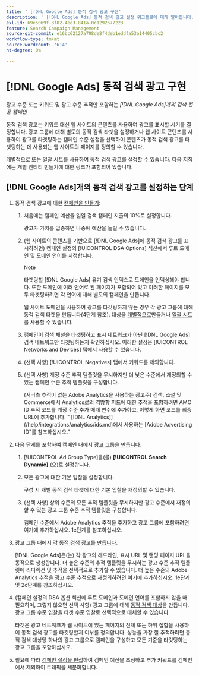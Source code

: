 ```yaml
---
title: ' [!DNL Google Ads] 동적 검색 광고 구현'
description: ' [!DNL Google Ads] 동적 검색 광고 설정 워크플로에 대해 알아봅니다.'
exl-id: 69e5069f-3f82-4ee3-841a-0c1292677223
feature: Search Campaign Management
source-git-commit: e16bc62127a708de8f4deb1eddfa53a14405cbc2
workflow-type: tm+mt
source-wordcount: '614'
ht-degree: 0%

---
```


# [!DNL Google Ads] 동적 검색 광고 구현

광고 수준 또는 키워드 및 광고 수준 추적만 포함하는 *[!DNL Google Ads]개의 검색 전용 캠페인*

동적 검색 광고는 키워드 대신 웹 사이트의 콘텐츠를 사용하여 광고를 표시할 시기를 결정합니다. 광고 그룹에 대해 별도의 동적 검색 타겟을 설정하거나 웹 사이트 콘텐츠를 사용하여 광고를 타겟팅하는 캠페인 수준 설정을 선택하여 콘텐츠가 동적 검색 광고를 타겟팅하는 데 사용되는 웹 사이트의 페이지를 정의할 수 있습니다.

개별적으로 또는 일괄 시트를 사용하여 동적 검색 광고를 설정할 수 있습니다. 다음 지침에는 개별 엔티티 만들기에 대한 링크가 포함되어 있습니다.

## [!DNL Google Ads]개의 동적 검색 광고를 설정하는 단계

1. 동적 검색 광고에 대한 [캠페인을 만들기](/help/search-social-commerce/campaign-management/campaigns/campaign-manage.md):

   1. 처음에는 캠페인 예산을 일일 검색 캠페인 지출의 10%로 설정합니다.

      광고가 가치를 입증하면 나중에 예산을 늘릴 수 있습니다.

   1. (웹 사이트의 콘텐츠를 기반으로 [!DNL Google Ads]에 동적 검색 광고를 표시하려면) 캠페인 설정의 [!UICONTROL DSA Options] 섹션에서 루트 도메인 및 도메인 언어를 지정합니다.

      >[!NOTE]
      >
      >타겟팅할 [!DNL Google Ads] 유기 검색 인덱스로 도메인을 인덱싱해야 합니다. 또한 도메인에 여러 언어로 된 페이지가 포함되어 있고 이러한 페이지를 모두 타겟팅하려면 각 언어에 대해 별도의 캠페인을 만듭니다.

      웹 사이트 도메인을 사용하여 광고를 타깃팅하지 않는 경우 각 광고 그룹에 대해 동적 검색 타겟을 만듭니다(4단계 참조). 대상을 [개별적으로](/help/search-social-commerce/campaign-management/campaigns/dynamic-search-target-manage.md)만들거나 [일괄 시트](/help/search-social-commerce/campaign-management/bulksheets/bulksheet-about.md)를 사용할 수 있습니다.

   1. 캠페인이 검색 채널을 타겟팅하고 표시 네트워크가 아닌 [!DNL Google Ads] 검색 네트워크만 타겟팅하는지 확인하십시오. 이러한 설정은 [!UICONTROL Networks and Devices] 탭에서 사용할 수 있습니다.

   1. (선택 사항) [!UICONTROL Negatives] 탭에서 키워드를 제외합니다.

   1. (선택 사항) 계정 수준 추적 템플릿을 무시하지만 더 낮은 수준에서 재정의할 수 있는 캠페인 수준 추적 템플릿을 구성합니다.

      (서버측 추적이 없는 Adobe Analytics을 사용하는 광고주) 검색, 소셜 및 Commerce에서 Analytics로의 역방향 피드에 대한 추적을 포함하려면 AMO ID 추적 코드를 계정 수준 추가 매개 변수에 추가하고, 이렇게 하면 코드를 최종 URL에 추가합니다. &quot; [!DNL Analytics]](/help/integrations/analytics/ids.md)에서 사용하는 [Adobe Advertising ID&quot;를 참조하십시오.&quot;

1. 다음 단계를 포함하여 캠페인 내에서 [광고 그룹을 만듭니다](/help/search-social-commerce/campaign-management/campaigns/ad-group-manage.md).

   1. [!UICONTROL Ad Group Type]을(를) **[!UICONTROL Search Dynamic].**(으)로 설정합니다.

   1. 모든 광고에 대한 기본 입찰을 설정합니다.

      구성 시 개별 동적 검색 타겟에 대한 기본 입찰을 재정의할 수 있습니다.

   1. (선택 사항) 상위 수준의 모든 추적 템플릿을 무시하지만 광고 수준에서 재정의할 수 있는 광고 그룹 수준 추적 템플릿을 구성합니다.

      캠페인 수준에서 Adobe Analytics 추적을 추가하고 광고 그룹에 포함하려면 여기에 추가하십시오. 1e단계를 참조하십시오.

1. 광고 그룹 내에서 [각 동적 검색 광고를 만듭니다](/help/search-social-commerce/campaign-management/campaigns/ad-manage.md).

   [!DNL Google Ads]은(는) 각 광고의 헤드라인, 표시 URL 및 랜딩 페이지 URL을 동적으로 생성합니다. 더 높은 수준의 추적 템플릿을 무시하는 광고 수준 추적 템플릿에 리디렉션 및 추적을 선택적으로 추가할 수 있습니다.
더 높은 수준의 Adobe Analytics 추적을 광고 수준 추적으로 재정의하려면 여기에 추가하십시오. 1e단계 및 2c단계를 참조하십시오.

1. (캠페인 설정의 DSA 옵션 섹션에 루트 도메인과 도메인 언어를 포함하지 않을 때 필요하며, 그렇지 않으면 선택 사항) 광고 그룹에 대해 [동적 검색 대상](/help/search-social-commerce/campaign-management/campaigns/dynamic-search-target-manage.md)을 만듭니다. 광고 그룹 수준 입찰을 타겟 수준 입찰로 선택적으로 대체할 수 있습니다.

   타겟은 광고 네트워크가 웹 사이트에 있는 페이지의 전체 또는 하위 집합을 사용하여 동적 검색 광고를 타깃팅할지 여부를 정의합니다. 성능을 가장 잘 추적하려면 동적 검색 대상당 하나의 광고 그룹으로 캠페인을 구성하고 모든 기준을 타깃팅하는 광고 그룹을 포함하십시오.

1. 필요에 따라 [캠페인 설정을 편집](/help/search-social-commerce/campaign-management/campaigns/campaign-manage.md)하여 캠페인 예산을 조정하고 추가 키워드를 캠페인에서 제외하여 트래픽을 세분화합니다.

